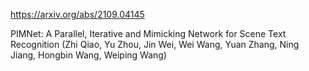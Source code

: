 https://arxiv.org/abs/2109.04145

PIMNet: A Parallel, Iterative and Mimicking Network for Scene Text Recognition (Zhi Qiao, Yu Zhou, Jin Wei, Wei Wang, Yuan Zhang, Ning Jiang, Hongbin Wang, Weiping Wang)